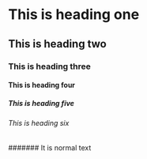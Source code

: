 # This is heading one
## This is heading two
### This is heading three
#### This is heading four
##### This is heading five
###### This is heading six
####### It is normal text
